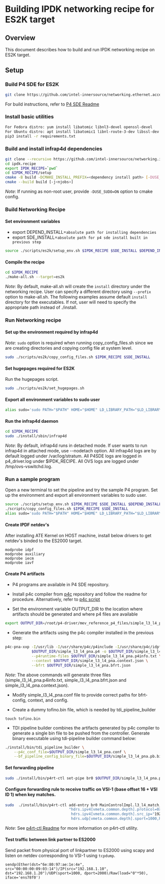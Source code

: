 # Building IPDK networking recipe for ES2K target

## Overview

This document describes how to build and run IPDK networking recipe on ES2K target.

## Setup

### Build P4 SDE for ES2K

```bash
git clone https://github.com/intel-innersource/networking.ethernet.acceleration.vswitch.p4-sde.p4-driver.git -b main --recursive p4-driver
```

For build instructions, refer to [P4 SDE Readme](https://github.com/intel-innersource/networking.ethernet.acceleration.vswitch.p4-sde.p4-driver/blob/main/README#building-and-installing)

### Install basic utilities

```bash
For Fedora distro: yum install libatomic libnl3-devel openssl-devel
For Ubuntu distro: apt install libatomic1 libnl-route-3-dev libssl-dev
pip3 install -r requirements.txt
```

### Build and install infrap4d dependencies

```bash
git clone --recursive https://github.com/intel-innersource/networking.ipu.mountevans.network-recipes.networking-recipe.git ipdk.recipe
cd ipdk.recipe
export IPDK_RECIPE=`pwd`
cd $IPDK_RECIPE/setup
cmake -B build -DCMAKE_INSTALL_PREFIX=<dependency install path> [-DUSE_SUDO=ON]
cmake --build build [-j<njobs>]
```

*Note*: If running as non-root user, provide `-DUSE_SUDO=ON` option to cmake
config.

### Build Networking Recipe

#### Set environment variables

- export DEPEND_INSTALL=`absolute path for installing dependencies`
- export SDE_INSTALL=`absolute path for p4 sde install built in previous step`

```bash
source ./scripts/es2k/setup_env.sh $IPDK_RECIPE $SDE_INSTALL $DEPEND_INSTALL 
```

#### Compile the recipe

```bash
cd $IPDK_RECIPE
./make-all.sh --target=es2k
```

*Note*: By default, make-all.sh will create the `install` directory under the
networking recipe. User can specify a different directory using `--prefix`
option to make-all.sh. The following examples assume default `install`
directory for the executables. If not, user will need to specify the
appropriate path instead of ./install.

### Run Networking recipe

#### Set up the environment required by infrap4d

*Note*: `sudo` option is required when running copy_config_files.sh since
we are creating directories and copying config file at system level.

```bash
sudo ./scripts/es2k/copy_config_files.sh $IPDK_RECIPE $SDE_INSTALL
```

#### Set hugepages required for ES2K

Run the hugepages script.

```bash
sudo ./scripts/es2k/set_hugepages.sh
```

#### Export all environment variables to sudo user

```bash
alias sudo='sudo PATH="$PATH" HOME="$HOME" LD_LIBRARY_PATH="$LD_LIBRARY_PATH" SDE_INSTALL="$SDE_INSTALL"'
```

#### Run the infrap4d daemon

```bash
cd $IPDK_RECIPE
sudo ./install/sbin/infrap4d
```
 *Note*: By default, infrap4d runs in detached mode. If user wants to run infrap4d in attached mode, use --nodetach option.
All infrap4d logs are by default logged under /var/log/stratum.
All P4SDE logs are logged in p4_driver.log under $IPDK_RECIPE.
All OVS logs are logged under /tmp/ovs-vswitchd.log.

### Run a sample program

Open a new terminal to set the pipeline and try the sample P4 program.
Set up the environment and export all environment variables to sudo user.

```bash
source ./scripts/setup_env.sh $IPDK_RECIPE $SDE_INSTALL $DEPEND_INSTALL
./scripts/copy_config_files.sh $IPDK_RECIPE $SDE_INSTALL
alias sudo='sudo PATH="$PATH" HOME="$HOME" LD_LIBRARY_PATH="$LD_LIBRARY_PATH" SDE_INSTALL="$SDE_INSTALL"'
```

#### Create IPDF netdev's

After installing ATE Kernel on HOST machine, install below drivers to get netdev's binded to the ES2000 target.
```
modprobe idpf
modprobe auxiliary
modprobe iecm
modprobe iavf
```

#### Create P4 artifacts

- P4 programs are available in P4 SDE repository.

- Install p4c compiler from
  [p4c](https://github.com/intel-innersource/networking.ipu.software.p4-compiler.p4c.git) repository
  and follow the readme for procedure. Alternatively, refer to
  [p4c script](https://github.com/intel-innersource/networking.ipu.software.p4-compiler.p4c/blob/master/README_Compiler_Build_Procedure.md)

- Set the environment variable OUTPUT_DIR to the location where artifacts
  should be generated and where p4 files are available

```bash
export OUTPUT_DIR=/root/p4-driver/mev_reference_p4_files/simple_l3_l4_pna
```

- Generate the artifacts using the p4c compiler installed in the previous step:

```bash
p4c-pna-xxp -I/usr/lib -I/usr/share/p4c/p4include -I/usr/share/p4c/idpf-lib \
            $OUTPUT_DIR/simple_l3_l4_pna.p4 -o $OUTPUT_DIR/simple_l3_l4_pna.s \
            --p4runtime-files $OUTPUT_DIR/simple_l3_l4_pna.p4info.txt \
            --context $OUTPUT_DIR/simple_l3_l4_pna.context.json \
            --bfrt $OUTPUT_DIR/simple_l3_l4_pna.bfrt.json
```

*Note*: The above commands will generate three files (simple_l3_l4_pna.p4info.txt,
simple_l3_l4_pna.bfrt.json and simple_l3_l4_pna.context.json).

- Modify simple_l3_l4_pna.conf file to provide correct paths for bfrt-config, context,
  and config.

- Create a dummy tofino.bin file, which is needed by tdi_pipeline_builder

```
touch tofino.bin
```

- TDI pipeline builder combines the artifacts generated by p4c compiler to
  generate a single bin file to be pushed from the controller.
  Generate binary executable using tdi-pipeline builder command below:

```bash
./install/bin/tdi_pipeline_builder \
    --p4c_conf_file=$OUTPUT_DIR/simple_l3_l4_pna.conf \
    --bf_pipeline_config_binary_file=$OUTPUT_DIR/simple_l3_l4_pna.pb.bin
```

#### Set forwarding pipeline

```bash
sudo ./install/bin/p4rt-ctl set-pipe br0 $OUTPUT_DIR/simple_l3_l4_pna.pb.bin $OUTPUT_DIR/simple_l3_l4_pna.p4info.txt
```

#### Configure forwarding rule to receive traffic on VSI-1 (base offset 16 + VSI ID 1) when key matches.

```bash
sudo  ./install/bin/p4rt-ctl add-entry br0 MainControlImpl.l3_l4_match_rx \
                             "hdrs.ipv4[vmeta.common.depth].protocol=0x11,vmeta.common.port_id=0,istd.direction=0,
                              hdrs.ipv4[vmeta.common.depth].src_ip="192.168.1.10",hdrs.ipv4[vmeta.common.depth].dst_ip="192.168.1.20",
                              hdrs.udp[vmeta.common.depth].sport=1000,hdrs.udp[vmeta.common.depth].dport=2000,action=MainControlImpl.send(17)"
```

 *Note*: See [p4rt-ctl Readme](https://github.com/intel-innersource/networking.ipu.mountevans.network-recipes.networking-recipe/blob/main/docs/p4rt-ctl.rst) for more information on p4rt-ctl utility.

#### Test traffic between link partner to ES2000

Send packet from physical port of linkpartner to ES2000 using scapy and listen on netdev corresponding to VSI-1 using `tcpdump`.

```text
sendp(Ether(dst="6e:80:97:ae:1e:4e", src="00:00:00:09:03:14")/IP(src="192.168.1.10", dst="192.168.1.20")/UDP(sport=1000, dport=2000)/Raw(load="0"*50), iface='ens78f0')
```
